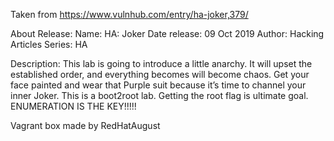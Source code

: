 Taken from https://www.vulnhub.com/entry/ha-joker,379/ 

About Release:
    Name: HA: Joker
    Date release: 09 Oct 2019
    Author: Hacking Articles
    Series: HA

Description:
    This lab is going to introduce a little anarchy. It will upset the established order, and everything becomes will become chaos. Get your face painted and wear that Purple suit because it’s time to channel your inner Joker. This is a boot2root lab. Getting the root flag is ultimate goal.
    ENUMERATION IS THE KEY!!!!!

Vagrant box made by RedHatAugust
